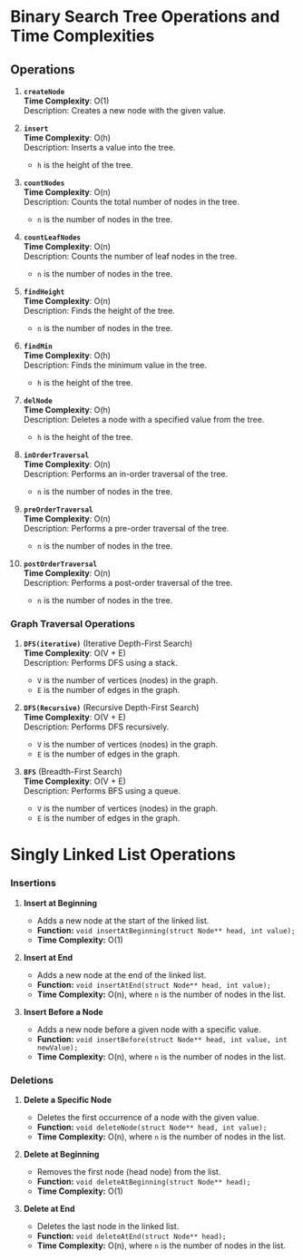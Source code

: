 # Binary Search Tree Operations and Time Complexities

## Operations

1. **`createNode`**  
   **Time Complexity**: O(1)  
   Description: Creates a new node with the given value.

2. **`insert`**  
   **Time Complexity**: O(h)  
   Description: Inserts a value into the tree.  
   - `h` is the height of the tree.

3. **`countNodes`**  
   **Time Complexity**: O(n)  
   Description: Counts the total number of nodes in the tree.  
   - `n` is the number of nodes in the tree.

4. **`countLeafNodes`**  
   **Time Complexity**: O(n)  
   Description: Counts the number of leaf nodes in the tree.  
   - `n` is the number of nodes in the tree.

5. **`findHeight`**  
   **Time Complexity**: O(n)  
   Description: Finds the height of the tree.  
   - `n` is the number of nodes in the tree.

6. **`findMin`**  
   **Time Complexity**: O(h)  
   Description: Finds the minimum value in the tree.  
   - `h` is the height of the tree.

7. **`delNode`**  
   **Time Complexity**: O(h)  
   Description: Deletes a node with a specified value from the tree.  
   - `h` is the height of the tree.

8. **`inOrderTraversal`**  
   **Time Complexity**: O(n)  
   Description: Performs an in-order traversal of the tree.  
   - `n` is the number of nodes in the tree.

9. **`preOrderTraversal`**  
   **Time Complexity**: O(n)  
   Description: Performs a pre-order traversal of the tree.  
   - `n` is the number of nodes in the tree.

10. **`postOrderTraversal`**  
    **Time Complexity**: O(n)  
    Description: Performs a post-order traversal of the tree.  
    - `n` is the number of nodes in the tree.


### Graph Traversal Operations

1. **`DFS(iterative)`** (Iterative Depth-First Search)  
   **Time Complexity**: O(V + E)  
   Description: Performs DFS using a stack.  
   - `V` is the number of vertices (nodes) in the graph.  
   - `E` is the number of edges in the graph.

2. **`DFS(Recursive)`** (Recursive Depth-First Search)  
   **Time Complexity**: O(V + E)  
   Description: Performs DFS recursively.  
   - `V` is the number of vertices (nodes) in the graph.  
   - `E` is the number of edges in the graph.

3. **`BFS`** (Breadth-First Search)  
   **Time Complexity**: O(V + E)  
   Description: Performs BFS using a queue.  
   - `V` is the number of vertices (nodes) in the graph.  
   - `E` is the number of edges in the graph.

# Singly Linked List Operations

### Insertions

1. **Insert at Beginning**
    - Adds a new node at the start of the linked list.
    - **Function:** `void insertAtBeginning(struct Node** head, int value);`
    - **Time Complexity:** O(1)

2. **Insert at End**
    - Adds a new node at the end of the linked list.
    - **Function:** `void insertAtEnd(struct Node** head, int value);`
    - **Time Complexity:** O(n), where `n` is the number of nodes in the list.

3. **Insert Before a Node**
    - Adds a new node before a given node with a specific value.
    - **Function:** `void insertBefore(struct Node** head, int value, int newValue);`
    - **Time Complexity:** O(n), where `n` is the number of nodes in the list.

### Deletions

1. **Delete a Specific Node**
    - Deletes the first occurrence of a node with the given value.
    - **Function:** `void deleteNode(struct Node** head, int value);`
    - **Time Complexity:** O(n), where `n` is the number of nodes in the list.

2. **Delete at Beginning**
    - Removes the first node (head node) from the list.
    - **Function:** `void deleteAtBeginning(struct Node** head);`
    - **Time Complexity:** O(1)

3. **Delete at End**
    - Deletes the last node in the linked list.
    - **Function:** `void deleteAtEnd(struct Node** head);`
    - **Time Complexity:** O(n), where `n` is the number of nodes in the list.
